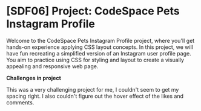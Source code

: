 # [SDF06] Project: CodeSpace Pets Instagram Profile

Welcome to the CodeSpace Pets Instagram Profile project, where you'll get hands-on experience applying CSS layout concepts. In this project, we will have fun recreating a simplified version of an Instagram user profile page. You aim to practice using CSS for styling and layout to create a visually appealing and responsive web page.

**Challenges in project**

This was a very challenging project for me, I couldn't seem to get my spacing right. I also couldn't figure out the hover effect of the likes and comments.

